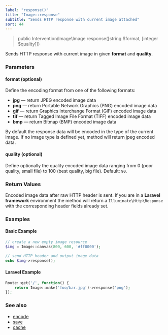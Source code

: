 ```yaml
---
label: "response()"
title: "Image::response"
subtitle: "Sends HTTP response with current image attached"
sort: 44
---
```


> public Intervention\Image\Image response([string $format, [integer $quality]])

Sends HTTP response with current image in given **format** and **quality**.

### Parameters

#### format (optional)
Define the encoding format from one of the following formats:

- **jpg** — return JPEG encoded image data
- **png** — return Portable Network Graphics (PNG) encoded image data
- **gif** — return Graphics Interchange Format (GIF) encoded image data
- **tif** — return Tagged Image File Format (TIFF) encoded image data
- **bmp** — return Bitmap (BMP) encoded image data

By default the response data will be encoded in the type of the current image. If no image type is defined yet, method will return jpeg encoded data.

#### quality (optional)
Define optionally the quality encoded image data ranging from 0 (poor quality, small file) to 100 (best quality, big file). Default: `90`.


### Return Values
Encoded image data after raw HTTP header is sent. If you are in a **Laravel framework** environment the method will return a `Illuminate\Http\Response` with the corresponding header fields already set.

### Examples

#### Basic Example

```php
// create a new empty image resource
$img = Image::canvas(800, 600, '#ff0000');

// send HTTP header and output image data
echo $img->response();
```

#### Laravel Example

```php
Route::get('/', function() {
    return Image::make('foo/bar.jpg')->response('png');
});
```

### See also

- [encode](/v2/api/encode)
- [save](/v2/api/save)
- [cache](/v2/api/cache)
